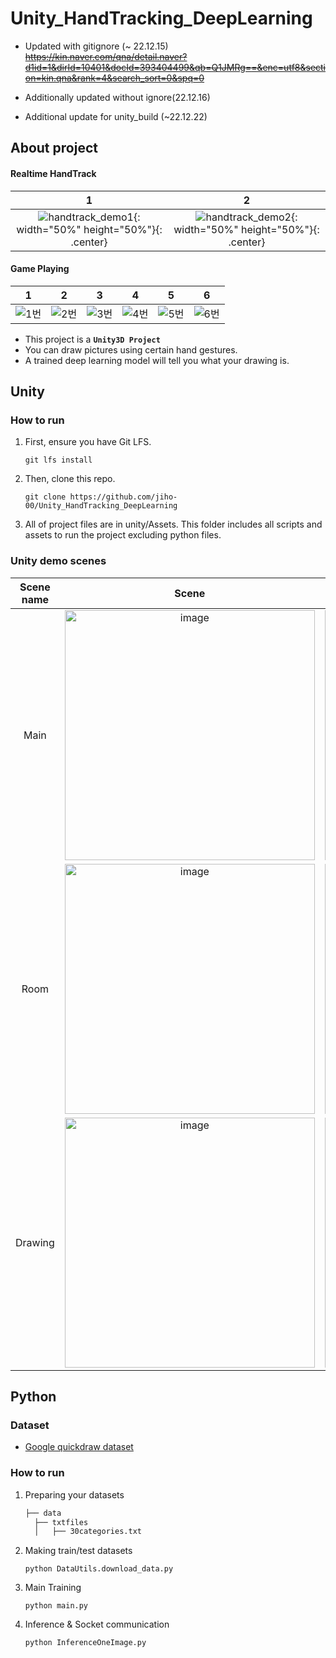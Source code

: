 # Unity_HandTracking_DeepLearning


- Updated with gitignore (~ 22.12.15)    
~~https://kin.naver.com/qna/detail.naver?d1id=1&dirId=10401&docId=393404499&qb=Q1JMRg==&enc=utf8&section=kin.qna&rank=4&search_sort=0&spq=0~~   


   
- Additionally updated without ignore(22.12.16)

- Additional update for unity_build (~22.12.22)

## About project
#### Realtime HandTrack
|1|2|
|:---:|:---:|
|![handtrack_demo1](https://user-images.githubusercontent.com/97828157/209090586-d22dedd1-8571-4fcf-96c6-ca18b8a26c27.gif){: width="50%" height="50%"}{: .center}|![handtrack_demo2](https://user-images.githubusercontent.com/97828157/209091769-d1e3c0c2-1a89-4d73-be76-7232d6778991.gif){: width="50%" height="50%"}{: .center}|


#### Game Playing
|1|2|3|4|5|6|
|:---:|:---:|:---:|:---:|:---:|:---:|
|![1번](https://user-images.githubusercontent.com/61443621/208257091-b3247d4c-fa82-4f99-bde1-62e9159f401a.gif)|![2번](https://user-images.githubusercontent.com/61443621/208257064-46ec52fb-4962-4eda-af6b-b8d73d941f16.gif)|![3번](https://user-images.githubusercontent.com/61443621/208257074-f34738aa-5333-4f46-8070-55abe5f8d569.gif)|![4번](https://user-images.githubusercontent.com/61443621/208257081-60e200be-d45c-4ffd-86f3-b9182e37a38c.gif)|![5번](https://user-images.githubusercontent.com/61443621/208257085-b6eeb8fb-6b8e-4d36-afe7-07d03cbbd346.gif)|![6번](https://user-images.githubusercontent.com/61443621/208257088-ca8b695e-1c34-43eb-95b5-a85a6b05250b.gif)|
* This project is a  **`Unity3D Project`** <br>
* You can draw pictures using certain hand gestures. <br>
* A trained deep learning model will tell you what your drawing is.


## Unity
### How to run
1. First, ensure you have Git LFS.
   ```
   git lfs install  
   ```
2. Then, clone this repo.
   ```
   git clone https://github.com/jiho-00/Unity_HandTracking_DeepLearning   
   ```
3. All of project files are in unity/Assets. This folder includes all scripts and assets to run the project excluding python files.

### Unity demo scenes
|Scene name|Scene|Scene|
|:---:|:---:|:---:|
|Main|<img width="400" alt="image" src="https://user-images.githubusercontent.com/61443621/208255480-64118f70-3741-41d5-a52f-b0041259606e.png">|<img width="400" alt="image" src="https://user-images.githubusercontent.com/61443621/208255542-921e5797-7137-47ed-9618-b318d58c2d47.png">|
|Room|<img width="400" alt="image" src="https://user-images.githubusercontent.com/61443621/208281368-fc0e4d13-ab7c-4c54-afdf-d1378c5b7298.png">|<img width="400" alt="image" src="https://user-images.githubusercontent.com/61443621/208281331-b1af97fd-299b-4eac-b1e3-c756dfb3f7de.png">|
|Drawing|<img width="400" alt="image" src="https://github.com/jiho-00/Unity_HandTracking_DeepLearning/blob/main/screenshot/drawing.png">|<img width="400" alt="image" src="https://user-images.githubusercontent.com/97828157/208268699-f38d8963-13bc-442f-acaf-93cdef1bc66b.png">
<!--
"https://user-images.githubusercontent.com/61443621/208259048-88b252aa-33b9-4f39-9d8f-a219f4024df4.png"
"https://user-images.githubusercontent.com/61443621/208255662-214d6acc-f5c7-4802-b2a5-122d921e400e.png">|
-->

## Python
### Dataset
* [Google quickdraw dataset](https://quickdraw.withgoogle.com/data/)
### How to run
1. Preparing your datasets
    ```bash
    ├── data
      ├── txtfiles
      │   ├── 30categories.txt
    ```
2. Making train/test datasets
   ```
   python DataUtils.download_data.py
   ```
3. Main Training
   ```
   python main.py
   ```

4. Inference & Socket communication
   ```
   python InferenceOneImage.py
   ```
